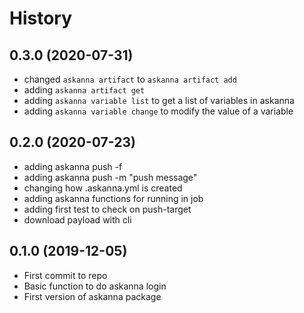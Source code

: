 # History

## 0.3.0 (2020-07-31)
* changed `askanna artifact` to `askanna artifact add`
* adding `askanna artifact get`
* adding `askanna variable list` to get a list of variables in askanna
* adding `askanna variable change` to modify the value of a variable

## 0.2.0 (2020-07-23)
* adding askanna push -f
* adding askanna push -m "push message"
* changing how .askanna.yml is created
* adding askanna functions for running in job
* adding first test to check on push-target
* download payload with cli


## 0.1.0 (2019-12-05)
* First commit to repo
* Basic function to do askanna login
* First version of askanna package
